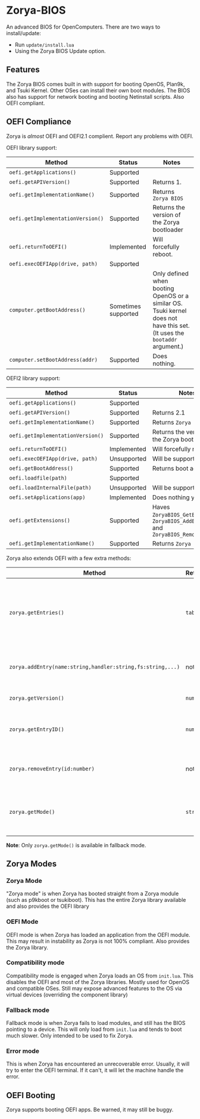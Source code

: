 # Zorya-BIOS

An advanced BIOS for OpenComputers. There are two ways to install/update:

  * Run `update/install.lua`
  * Using the Zorya BIOS Update option.

## Features
The Zorya BIOS comes built in with support for booting OpenOS, Plan9k, and Tsuki Kernel. Other OSes can install their own boot modules. The BIOS also has support for network booting and booting Netinstall scripts. Also OEFI compliant.

## OEFI Compliance
Zorya is *almost* OEFI and OEFI2.1 complient. Report any problems with OEFI.

OEFI library support:

| Method | Status | Notes |
| --- | --- | --- |
| `oefi.getApplications()` | Supported |  |
| `oefi.getAPIVersion()` | Supported | Returns 1. |
| `oefi.getImplementationName()` | Supported | Returns `Zorya BIOS` |
| `oefi.getImplementationVersion()` | Supported | Returns the version of the Zorya bootloader |
| `oefi.returnToOEFI()` | Implemented | Will forcefully reboot. |
| `oefi.execOEFIApp(drive, path)` | Supported |  |
| `computer.getBootAddress()` | Sometimes supported | Only defined when booting OpenOS or a similar OS. Tsuki kernel does not have this set. (It uses the `bootaddr` argument.) |
| `computer.setBootAddress(addr)` | Supported | Does nothing. |

OEFI2 library support:

| Method | Status | Notes |
| --- | --- | --- |
| `oefi.getApplications()` | Supported |  |
| `oefi.getAPIVersion()` | Supported | Returns 2.1 |
| `oefi.getImplementationName()` | Supported | Returns `Zorya BIOS` |
| `oefi.getImplementationVersion()` | Supported | Returns the version of the Zorya bootloader |
| `oefi.returnToOEFI()` | Implemented | Will forcefully reboot. |
| `oefi.execOEFIApp(drive, path)` | Unsupported | Will be supported soon |
| `oefi.getBootAddress()` | Supported | Returns boot address |
| `oefi.loadfile(path)` | Supported |  |
| `oefi.loadInternalFile(path)` | Unsupported | Will be supported soon |
| `oefi.setApplications(app)` | Implemented | Does nothing yet. |
| `oefi.getExtensions()` | Supported | Haves `ZoryaBIOS_GetEntries_1`, `ZoryaBIOS_AddEntry_1` and `ZoryaBIOS_RemoveEntry_1` |
| `oefi.getImplementationName()` | Supported | Returns `Zorya BIOS` |

Zorya also extends OEFI with a few extra methods:

| Method | Returns | Notes |
| --- | --- | --- |
| `zorya.getEntries()` | `table` | The table contains the raw data of the zoryarc boot entries. |
| `zorya.addEntry(name:string,handler:string,fs:string,...)` | nothing | Adds an entry to the zoryarc file. |
| `zorya.getVersion()` | `number` | The same as `_ZVER` |
| `zorya.getEntryID()` | `number` | Returns the entry ID of the booted entry. |
| `zorya.removeEntry(id:number)` | nothing | Removes an entry from the zoryarc file. |
| `zorya.getMode()` | `string` | Returns `zorya`, `oefi`, `compat`, `fallback`, or `error` |

**Note**: Only `zorya.getMode()` is available in fallback mode.

## Zorya Modes

### Zorya Mode
"Zorya mode" is when Zorya has booted straight from a Zorya module (such as p9kboot or tsukiboot). This has the entire Zorya library available and also provides the OEFI library

### OEFI Mode
OEFI mode is when Zorya has loaded an application from the OEFI module. This may result in instability as Zorya is not 100% compliant. Also provides the Zorya library.

### Compatibility mode
Compatibility mode is engaged when Zorya loads an OS from `init.lua`. This disables the OEFI and most of the Zorya libraries. Mostly used for OpenOS and compatible OSes. Still may expose advanced features to the OS via virtual devices (overriding the component library)

### Fallback mode
Fallback mode is when Zorya fails to load modules, and still has the BIOS pointing to a device. This will only load from `init.lua` and tends to boot much slower. Only intended to be used to fix Zorya.

### Error mode
This is when Zorya has encountered an unrecoverable error. Usually, it will try to enter the OEFI terminal. If it can't, it will let the machine handle the error.

## OEFI Booting
Zorya supports booting OEFI apps. Be warned, it may still be buggy.
